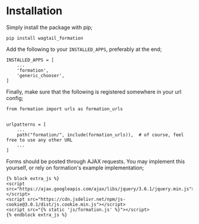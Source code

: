 # Installation

Simply install the package with pip;

```
pip install wagtail_formation
```

Add the following to your `INSTALLED_APPS`, preferably at the end;

```
INSTALLED_APPS = [
    ...
    'formation',
    'generic_chooser',
]
```

Finally, make sure that the following is registered somewhere in your url config;

```
from formation import urls as formation_urls


urlpatterns = [
    ...
    path("formation/", include(formation_urls)),  # of course, feel free to use any other URL
    ...
]
```

Forms should be posted through AJAX requests. You may implement this yourself, or rely on formation's example
implementation;

```
{% block extra_js %}
<script src="https://ajax.googleapis.com/ajax/libs/jquery/3.6.1/jquery.min.js"></script>
<script src="https://cdn.jsdelivr.net/npm/js-cookie@3.0.1/dist/js.cookie.min.js"></script>
<script src="{% static 'js/formation.js' %}"></script>
{% endblock extra_js %}
```
